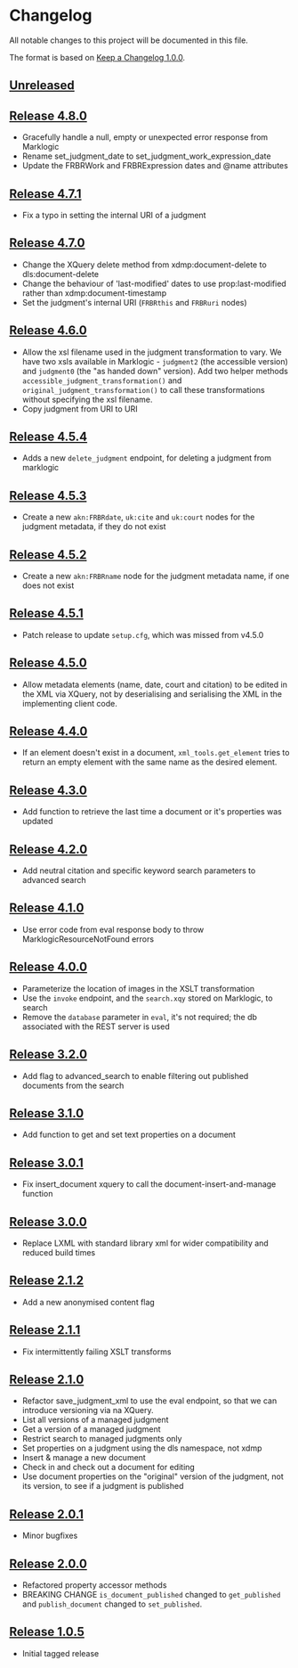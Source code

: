 # Changelog

All notable changes to this project will be documented in this file.

The format is based on [Keep a Changelog 1.0.0].

## [Unreleased]

## [Release 4.8.0]
- Gracefully handle a null, empty or unexpected error response from Marklogic 
- Rename set_judgment_date to set_judgment_work_expression_date
- Update the FRBRWork and FRBRExpression dates and @name attributes

## [Release 4.7.1]
- Fix a typo in setting the internal URI of a judgment

## [Release 4.7.0]
- Change the XQuery delete method from xdmp:document-delete to dls:document-delete
- Change the behaviour of 'last-modified' dates to use prop:last-modified rather than xdmp:document-timestamp
- Set the judgment's internal URI (`FRBRthis` and `FRBRuri` nodes)

## [Release 4.6.0]
- Allow the xsl filename used in the judgment transformation to vary. We have two xsls available in Marklogic -
  `judgment2` (the accessible version) and `judgment0` (the "as handed down" version). Add two helper methods
  `accessible_judgment_transformation()` and `original_judgment_transformation()` to call these transformations without
  specifying the xsl filename.
- Copy judgment from URI to URI

## [Release 4.5.4]
- Adds a new `delete_judgment` endpoint, for deleting a judgment from marklogic

## [Release 4.5.3]
- Create a new `akn:FRBRdate`, `uk:cite` and `uk:court` nodes for the judgment metadata, if they do not exist

## [Release 4.5.2]
- Create a new `akn:FRBRname` node for the judgment metadata name, if one does not exist

## [Release 4.5.1]
- Patch release to update `setup.cfg`, which was missed from v4.5.0

## [Release 4.5.0]
- Allow metadata elements (name, date, court and citation) to be edited in the XML via XQuery, not by deserialising and
  serialising the XML in the implementing client code.

## [Release 4.4.0]
- If an element doesn't exist in a document, `xml_tools.get_element` tries to return an empty element with the same
  name as the desired element.

## [Release 4.3.0]
- Add function to retrieve the last time a document or it's properties was updated

## [Release 4.2.0]
- Add neutral citation and specific keyword search parameters to advanced search

## [Release 4.1.0]
- Use error code from eval response body to throw MarklogicResourceNotFound errors

## [Release 4.0.0]
- Parameterize the location of images in the XSLT transformation
- Use the `invoke` endpoint, and the `search.xqy` stored on Marklogic, to search
- Remove the `database` parameter in `eval`, it's not required; the db associated with the REST server is used

## [Release 3.2.0]
- Add flag to advanced_search to enable filtering out published documents from the search

## [Release 3.1.0]
- Add function to get and set text properties on a document

## [Release 3.0.1]
- Fix insert_document xquery to call the document-insert-and-manage function

## [Release 3.0.0]
- Replace LXML with standard library xml for wider compatibility and reduced build times

## [Release 2.1.2]
- Add a new anonymised content flag

## [Release 2.1.1]
- Fix intermittently failing XSLT transforms

## [Release 2.1.0]
- Refactor save_judgment_xml to use the eval endpoint, so that we can introduce versioning via na XQuery.
- List all versions of a managed judgment
- Get a version of a managed judgment
- Restrict search to managed judgments only
- Set properties on a judgment using the dls namespace, not xdmp
- Insert & manage a new document
- Check in and check out a document for editing
- Use document properties on the "original" version of the judgment, not its version, to see if a judgment is published

## [Release 2.0.1]
- Minor bugfixes

## [Release 2.0.0]
- Refactored property accessor methods
- BREAKING CHANGE `is_document_published` changed to `get_published` and `publish_document` changed to `set_published`.

## [Release 1.0.5]
- Initial tagged release

[Unreleased]: https://github.com/nationalarchives/ds-caselaw-custom-api-client/compare/release-4.8.0...HEAD
[Release 4.8.0]: https://github.com/nationalarchives/ds-caselaw-custom-api-client/compare/release-4.8.0...4.7.1
[Release 4.7.1]: https://github.com/nationalarchives/ds-caselaw-custom-api-client/compare/release-4.7.0...4.7.1
[Release 4.7.0]: https://github.com/nationalarchives/ds-caselaw-custom-api-client/compare/release-4.7.0...4.6.0
[Release 4.6.0]: https://github.com/nationalarchives/ds-caselaw-custom-api-client/compare/release-4.6.0...4.5.4
[Release 4.5.4]: https://github.com/nationalarchives/ds-caselaw-custom-api-client/compare/release-4.5.4...4.5.3
[Release 4.5.3]: https://github.com/nationalarchives/ds-caselaw-custom-api-client/compare/release-4.5.3...4.5.2
[Release 4.5.2]: https://github.com/nationalarchives/ds-caselaw-custom-api-client/compare/release-4.5.2...4.5.1
[Release 4.5.1]: https://github.com/nationalarchives/ds-caselaw-custom-api-client/compare/release-4.5.1...4.5.0
[Release 4.5.0]: https://github.com/nationalarchives/ds-caselaw-custom-api-client/compare/release-4.5.0...4.4.0
[Release 4.4.0]: https://github.com/nationalarchives/ds-caselaw-custom-api-client/compare/release-4.4.0...4.3.0
[Release 4.3.0]: https://github.com/nationalarchives/ds-caselaw-custom-api-client/compare/release-4.3.0...4.2.0
[Release 4.2.0]: https://github.com/nationalarchives/ds-caselaw-custom-api-client/compare/release-4.2.0...4.1.0
[Release 4.1.0]: https://github.com/nationalarchives/ds-caselaw-custom-api-client/compare/release-4.1.0...4.0.0
[Release 4.0.0]: https://github.com/nationalarchives/ds-caselaw-custom-api-client/compare/release-4.0.0...3.2.0
[Release 3.2.0]: https://github.com/nationalarchives/ds-caselaw-custom-api-client/compare/release-3.1.1..release-3.2.0
[Release 3.1.0]: https://github.com/nationalarchives/ds-caselaw-custom-api-client/compare/release-3.0.1..release-3.1.0
[Release 3.0.1]: https://github.com/nationalarchives/ds-caselaw-custom-api-client/compare/release-3.0.0..release-3.0.1
[Release 3.0.0]: https://github.com/nationalarchives/ds-caselaw-custom-api-client/compare/release-2.1.2...release-3.0.0
[Release 2.1.2]: https://github.com/nationalarchives/ds-caselaw-custom-api-client/compare/release-2.1.1...release-2.1.2
[Release 2.1.1]: https://github.com/nationalarchives/ds-caselaw-custom-api-client/compare/release-2.1.0...release-2.1.1
[Release 2.1.0]: https://github.com/nationalarchives/ds-caselaw-custom-api-client/compare/release-2.0.1...release-2.1.0
[release 2.0.1]: https://github.com/nationalarchives/ds-caselaw-custom-api-client/compare/release-2.0.0...release-2.0.1
[release 2.0.0]: https://github.com/nationalarchives/ds-caselaw-custom-api-client/compare/release-1.0.5...release-2.0.0
[release 1.0.5]: https://github.com/nationalarchives/ds-caselaw-custom-api-client/releases/tag/release-1.0.5
[keep a changelog 1.0.0]: https://keepachangelog.com/en/1.0.0/
